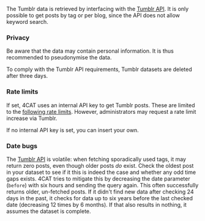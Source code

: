 The Tumblr data is retrieved by interfacing with the [Tumblr API](https://api.tumblr.com).
It is only possible to get posts by tag or per blog, since the API does not allow keyword search.

### Privacy
Be aware that the data may contain personal information. It is thus recommended to pseudonymise the data.

To comply with the Tumblr API requirements, Tumblr datasets are deleted after three days. 

### Rate limits
If set, 4CAT uses an internal API key to get Tumblr posts. These are limited to the
[following rate limits](https://www.tumblr.com/docs/en/api/v2#rate-limits). However, administrators
may request a rate limit increase via Tumblr.

If no internal API key is set, you can insert your own.

### Date bugs
The [Tumblr API](https://api.tumblr.com) is volatile: when fetching sporadically used 
tags, it may return zero posts, even though older posts *do* exist. Check the oldest post in 
your dataset to see if it this is indeed the case and whether any odd time gaps exists.
4CAT tries to mitigate this by decreasing the date parameter (<code>before</code>) with
six hours and sending the query again. This often successfully returns older, un-fetched posts.
If it didn't find new data after checking 24 days in the past, it checks for data up to six years
before the last checked date (decreasing 12 times by 6 months). If that also results in nothing,
it assumes the dataset is complete.